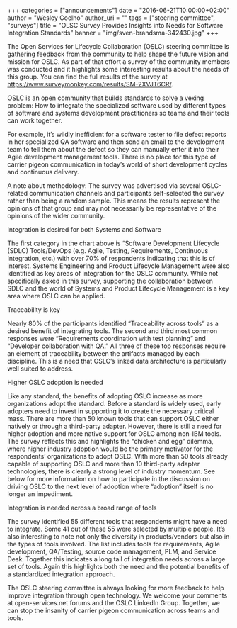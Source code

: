 +++
categories = ["announcements"]
date = "2016-06-21T10:00:00+02:00"
author = "Wesley Coelho"
author_uri = ""
tags = ["steering committee", "surveys"]
title = "OLSC Survey Provides Insights into Needs for Software Integration Standards"
banner = "img/sven-brandsma-342430.jpg"
+++

The Open Services for Lifecycle Collaboration (OSLC) steering committee is gathering feedback from the community to help shape the future vision and mission for OSLC. As part of that effort a survey of the community members was conducted and it highlights some interesting results about the needs of this group. You can find the full results of the survey at https://www.surveymonkey.com/results/SM-2XVJT6CR/.

OSLC is an open community that builds standards to solve a vexing problem: How to integrate the specialized software used by different types of software and systems development practitioners so teams and their tools can work together.

For example, it’s wildly inefficient for a software tester to file defect reports in her specialized QA software and then send an email to the development team to tell them about the defect so they can manually enter it into their Agile development management tools. There is no place for this type of carrier pigeon communication in today’s world of short development cycles and continuous delivery.

A note about methodology: The survey was advertised via several OSLC-related communication channels and participants self-selected the survey rather than being a random sample. This means the results represent the opinions of that group and may not necessarily be representative of the opinions of the wider community.

Integration is desired for both Systems and Software

The first category in the chart above is “Software Development Lifecycle (SDLC) Tools/DevOps (e.g. Agile, Testing, Requirements, Continuous Integration, etc.) with over 70% of respondents indicating that this is of interest. Systems Engineering and Product Lifecycle Management were also identified as key areas of integration for the OSLC community. While not specifically asked in this survey, supporting the collaboration between SDLC and the world of Systems and Product Lifecycle Management is a key area where OSLC can be applied.

Traceability is key

Nearly 80% of the participants identified “Traceability across tools” as a desired benefit of integrating tools. The second and third most common responses were “Requirements coordination with test planning” and “Developer collaboration with QA.” All three of these top responses require an element of traceability between the artifacts managed by each discipline. This is a need that OSLC’s linked data architecture is particularly well suited to address.

Higher OSLC adoption is needed

Like any standard, the benefits of adopting OSLC increase as more organizations adopt the standard. Before a standard is widely used, early adopters need to invest in supporting it to create the necessary critical mass. There are more than 50 known tools that can support OSLC either natively or through a third-party adapter. However, there is still a need for higher adoption and more native support for OSLC among non-IBM tools. The survey reflects this and highlights the “chicken and egg” dilemma, where higher industry adoption would be the primary motivator for the respondents’ organizations to adopt OSLC. With more than 50 tools already capable of supporting OSLC and more than 10 third-party adapter technologies, there is clearly a strong level of industry momentum. See below for more information on how to participate in the discussion on driving OSLC to the next level of adoption where “adoption” itself is no longer an impediment.

Integration is needed across a broad range of tools

The survey identified 55 different tools that respondents might have a need to integrate. Some 41 out of these 55 were selected by multiple people. It’s also interesting to note not only the diversity in products/vendors but also in the types of tools involved. The list includes tools for requirements, Agile development, QA/Testing, source code management, PLM, and Service Desk. Together this indicates a long tail of integration needs across a large set of tools. Again this highlights both the need and the potential benefits of a standardized integration approach.

The OSLC steering committee is always looking for more feedback to help improve integration through open technology. We welcome your comments at open-services.net forums and the OSLC LinkedIn Group.  Together, we can stop the insanity of carrier pigeon communication across teams and tools.